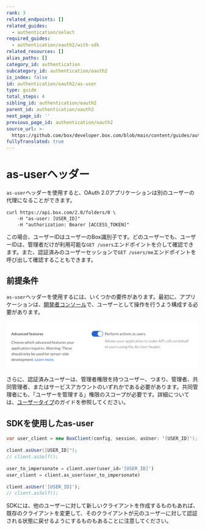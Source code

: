 ```yaml
---
rank: 3
related_endpoints: []
related_guides:
  - authentication/select
required_guides:
  - authentication/oauth2/with-sdk
related_resources: []
alias_paths: []
category_id: authentication
subcategory_id: authentication/oauth2
is_index: false
id: authentication/oauth2/as-user
type: guide
total_steps: 4
sibling_id: authentication/oauth2
parent_id: authentication/oauth2
next_page_id: ''
previous_page_id: authentication/oauth2
source_url: >-
  https://github.com/box/developer.box.com/blob/main/content/guides/authentication/oauth2/as-user.md
fullyTranslated: true
---
```

# as-userヘッダー

`as-user`ヘッダーを使用すると、OAuth 2.0アプリケーションは別のユーザーの代理になることができます。

```curl
curl https://api.box.com/2.0/folders/0 \
    -H "as-user: [USER_ID]"
    -H "authorization: Bearer [ACCESS_TOKEN]"

```

<Message>

この場合、ユーザーIDはユーザーのBox識別子です。どのユーザーでも、ユーザーIDは、管理者だけが利用可能な`GET /users`エンドポイントを介して確認できます。また、認証済みのユーザーセッションで`GET /users/me`エンドポイントを呼び出して確認することもできます。

</Message>

## 前提条件

`as-user`ヘッダーを使用するには、いくつかの要件があります。最初に、アプリケーションは、[開発者コンソール][devconsole]で、ユーザーとして操作を行うよう構成する必要があります。

<ImageFrame border center>

![高度な機能](./enable-perform-actions-as-users.png)

</ImageFrame>

さらに、認証済みユーザーは、管理者権限を持つユーザー、つまり、管理者、共同管理者、またはサービスアカウントのいずれかである必要があります。共同管理者にも、「ユーザーを管理する」権限のスコープが必要です。詳細については、[ユーザータイプ](page://platform/user-types)のガイドを参照してください。

## SDKを使用したas-user

<Tabs>

<Tab title=".NET">

```csharp
var user_client = new BoxClient(config, session, asUser: '[USER_ID]');

```

</Tab>

<Tab title="Java">

```java
client.asUser([USER_ID]");
// client.asSelf();

```

</Tab>

<Tab title="Python">

```python
user_to_impersonate = client.user(user_id='[USER_ID]')
user_client = client.as_user(user_to_impersonate)

```

</Tab>

<Tab title="Node">

```js
client.asUser('[USER_ID]');
// client.asSelf();

```

</Tab>

</Tabs>

<Message warning>

SDKには、他のユーザーに対して新しいクライアントを作成するものもあれば、既存のクライアントを変更して、そのクライアントが元のユーザーに対して認証される状態に戻せるようにするものもあることに注意してください。

</Message>

[devconsole]: https://app.box.com/developers/console
